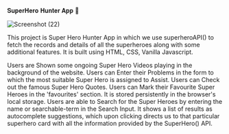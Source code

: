  𝐒𝐮𝐩𝐞𝐫𝐇𝐞𝐫𝐨 𝐇𝐮𝐧𝐭𝐞𝐫 𝐀𝐩𝐩 🚀
 
 
![Screenshot (22)](https://github.com/satya32/superhero-hunter/assets/54028811/1d879c0b-cd1f-4b76-91cf-46b38d7d0a6a)


This project is Super Hero Hunter App in which we use superheroAPI() to fetch the records and details of all the superheroes along with some additional features. It is built using HTML, CSS, Vanilla Javascript.

Users are Shown some ongoing Super Hero Videos playing in the background of the website.
Users can Enter their Problems in the form to which the most suitable Super Hero is assigned to Assist.
Users can Check out the famous Super Hero Quotes.
Users can Mark their Favourite Super Heroes in the 'favourites' section. It is stored persistently in the browser's local storage.
Users are able to Search for the Super Heroes by entering the name or searchable-term in the Search Input. It shows a list of results as autocomplete suggestions, which upon clicking directs us to that particular superhero card with all the information provided by the SuperHero() API.

